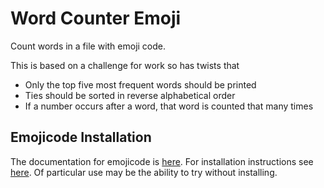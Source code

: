 # Word Counter Emoji

Count words in a file with emoji code.

This is based on a challenge for work so has twists that

+ Only the top five most frequent words should be printed
+ Ties should be sorted in reverse alphabetical order
+ If a number occurs after a word, that word is counted that many times

## Emojicode Installation

The documentation for emojicode is [here](https://www.emojicode.org/docs/). For installation instructions see [here](https://www.emojicode.org/docs/guides/install.html). Of particular use may be the ability to try without installing.
